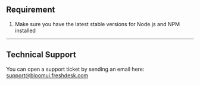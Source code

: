 
<h2>
    Requirement
</h2>
<ol>
    <li>Make sure you have the latest stable versions for Node.js and NPM installed</li>
  
</ol>

---

<h2>
    Technical Support
</h2>
<p>
    You can open a support ticket by sending an email here: <a href="mailto:support@bloomui.freshdesk.com" title="Open Support Ticket">
        support@bloomui.freshdesk.com
    </a>
</p>
